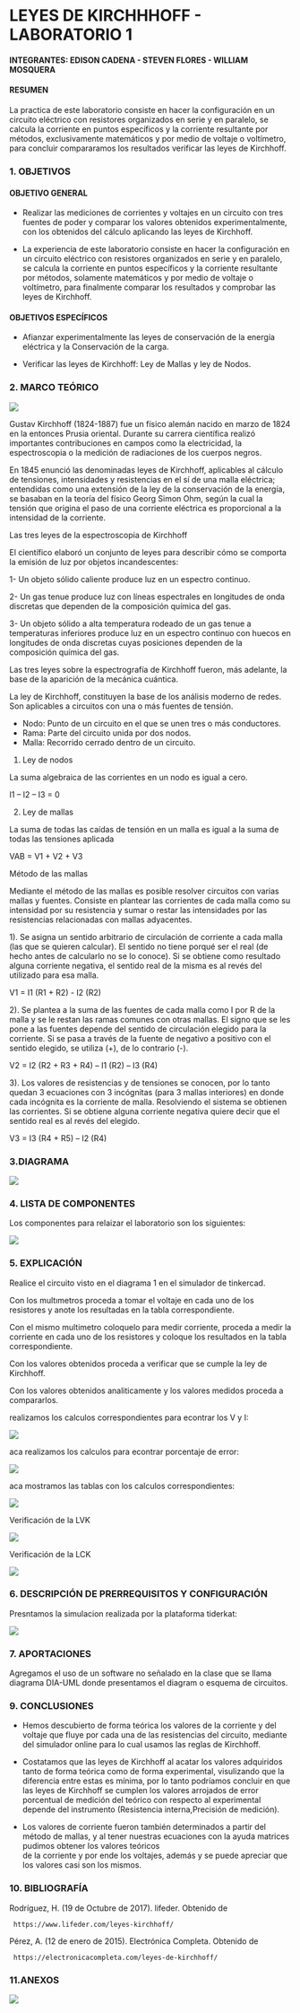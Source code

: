 # LEYES DE KIRCHHHOFF - LABORATORIO 1

#### INTEGRANTES: EDISON CADENA - STEVEN FLORES - WILLIAM MOSQUERA

#### RESUMEN

La practica de este laboratorio consiste en hacer la configuración en un circuito eléctrico con resistores organizados en serie y en paralelo, se calcula la corriente en puntos específicos y la corriente resultante por métodos, exclusivamente matemáticos y por medio de voltaje o voltímetro, para concluir compararamos los resultados verificar las leyes de Kirchhoff.

### 1.  OBJETIVOS

#### OBJETIVO GENERAL

- Realizar las mediciones de corrientes y voltajes en un circuito con tres fuentes de poder y comparar los valores obtenidos experimentalmente, con los obtenidos del cálculo aplicando las leyes de Kirchhoff.

- La experiencia de este laboratorio consiste en hacer la configuración en un circuito eléctrico con resistores organizados en serie y en paralelo, se calcula la corriente en puntos específicos y la corriente resultante por métodos, solamente matemáticos y por medio de voltaje o voltímetro, para finalmente comparar los resultados y comprobar las leyes de Kirchhoff.

#### OBJETIVOS ESPECÍFICOS

- Afianzar experimentalmente las leyes de conservación de la energía eléctrica y la Conservación de la carga.

- Verificar las leyes de Kirchhoff: Ley de Mallas y ley de Nodos.

### 2. MARCO TEÓRICO

![](https://github.com/eddy90cg/Laboratorio_1/blob/main/img/fce%20lab%20-%20simu-%20clase%201/mentefacto.jpg)

Gustav Kirchhoff (1824-1887) fue un físico alemán nacido en marzo de 1824 en la entonces Prusia oriental. Durante su carrera científica realizó importantes contribuciones en campos como la electricidad, la espectroscopia o la medición de radiaciones de los cuerpos negros. 

En 1845 enunció las denominadas leyes de Kirchhoff, aplicables al cálculo de tensiones, intensidades y resistencias en el sí de una malla eléctrica; entendidas como una extensión de la ley de la conservación de la energía, se basaban en la teoría del físico Georg Simon Ohm, según la cual la tensión que origina el paso de una corriente eléctrica es proporcional a la intensidad de la corriente.

Las tres leyes de la espectroscopia de Kirchhoff

El científico elaboró un conjunto de leyes para describir cómo se comporta la emisión de luz por objetos incandescentes:

1- Un objeto sólido caliente produce luz en un espectro continuo.

2- Un gas tenue produce luz con líneas espectrales en longitudes de onda discretas que dependen de la composición química del gas.

3- Un objeto sólido a alta temperatura rodeado de un gas tenue a temperaturas inferiores produce luz en un espectro continuo con huecos en longitudes de onda discretas cuyas posiciones dependen de la composición química del gas.

Las tres leyes sobre la espectrografía de Kirchhoff fueron, más adelante, la base de la aparición de la mecánica cuántica.

La ley de Kirchhoff, constituyen la base de los análisis moderno de redes. Son aplicables a circuitos con una o más fuentes de tensión.

* Nodo: Punto de un circuito en el que se unen tres o más conductores.
* Rama: Parte del circuito unida por dos nodos.
* Malla: Recorrido cerrado dentro de un circuito.

1. Ley de nodos

 La suma algebraica de las corrientes en un nodo es igual a cero.      

I1 – I2 – I3 = 0

2. Ley de mallas 

 La suma de todas las caídas de tensión en un malla es igual a la suma de todas las tensiones aplicada

VAB = V1 + V2 + V3

Método de las mallas

Mediante el método de las mallas es posible resolver circuitos con varias mallas y fuentes. 
Consiste en plantear las corrientes de cada malla como su intensidad por su resistencia y sumar o restar las intensidades por las resistencias relacionadas con mallas adyacentes.

1). Se asigna un sentido arbitrario de circulación de corriente a cada malla (las que se quieren calcular). El sentido no tiene porqué ser el real (de hecho antes de calcularlo no se lo conoce). Si se obtiene como resultado alguna corriente negativa, el sentido real de la misma es al revés del utilizado para esa malla.

 V1 = I1 (R1 + R2) - I2 (R2)

2). Se plantea a la suma de las fuentes de cada malla como I por R de la malla y se le restan las ramas comunes con otras mallas. El signo que se les pone a las fuentes depende del sentido de circulación elegido para la corriente. Si se pasa a través de la fuente de negativo a positivo con el sentido elegido, se utiliza (+), de lo contrario (-).

 V2 = I2 (R2 + R3 + R4) – I1 (R2) – I3 (R4)

3). Los valores de resistencias y de tensiones se conocen, por lo tanto quedan 3 ecuaciones con 3 incógnitas (para 3 mallas interiores) en donde cada incógnita es la corriente de malla. Resolviendo el sistema se obtienen las corrientes. Si se obtiene alguna corriente negativa quiere decir que el sentido real es al revés del elegido.

 V3 = I3 (R4 + R5) – I2 (R4)
 
 

### 3.DIAGRAMA

![](https://raw.githubusercontent.com/eddy90cg/labs-fce-espe/master/img/Diagrama%20circuito%20resistivo%20mixto.jpg)

### 4. LISTA DE COMPONENTES

Los componentes para relaizar el laboratorio son los siguientes:

![](https://raw.githubusercontent.com/eddy90cg/labs-fce-espe/master/img/tabla%202.jpg)

### 5. EXPLICACIÓN

Realice el circuito visto en el diagrama 1 en el simulador de tinkercad.

Con los multımetros proceda a tomar el voltaje en cada uno de los resistores y
anote los resultadas en la tabla correspondiente.

Con el mismo multimetro coloquelo para medir corriente, proceda a medir la
corriente en cada uno de los resistores y coloque los resultados en la tabla
correspondiente.

Con los valores obtenidos proceda a verificar que se cumple la ley de Kirchhoff.

Con los valores obtenidos analiticamente y los valores medidos proceda a compararlos.


realizamos los calculos correspondientes para econtrar los V y I:


![](https://raw.githubusercontent.com/eddy90cg/labs-fce-espe/master/img/tabla%202.jpg)

aca realizamos los calculos para econtrar porcentaje de error:

![](https://raw.githubusercontent.com/eddy90cg/labs-fce-espe/master/img/calculos%202.jpg)

aca mostramos las tablas con los calculos correspondientes:

![](https://github.com/eddy90cg/Laboratorio_1/blob/main/img/tabala%20resultados%20y%20error.jpg)

Verificación de la LVK

![](https://raw.githubusercontent.com/eddy90cg/labs-fce-espe/master/img/tabla%203.jpg)

Verificación de la LCK

![](https://raw.githubusercontent.com/eddy90cg/labs-fce-espe/master/img/tabla%204.jpg)

### 6. DESCRIPCIÓN DE PRERREQUISITOS Y CONFIGURACIÓN

Presntamos la simulacion realizada por la plataforma tiderkat:

![](https://github.com/eddy90cg/Laboratorio_1/blob/main/img/emulado%20tinkercad.jpeg)

### 7. APORTACIONES 

Agregamos el uso de un software no señalado en la clase que se llama diagrama DIA-UML donde presentamos el diagram o esquema de circuitos.


### 9. CONCLUSIONES 

- Hemos descubierto de forma teórica los valores de la corriente y del voltaje que fluye por cada una de las resistencias del circuito, mediante del simulador online para lo cual usamos las reglas de Kirchhoff. 

- Costatamos que las leyes de Kirchhoff al acatar los valores adquiridos tanto de forma teórica como de forma experimental, visulizando que la diferencia entre estas es mínima, por lo tanto podríamos concluir en que las leyes de Kirchhoff se cumplen los valores arrojados de error porcentual de medición del teórico con respecto al experimental depende del instrumento (Resistencia interna,Precisión de medición).

- Los valores de corriente fueron también determinados a partir del método de mallas, y al tener nuestras ecuaciones con la ayuda matrices pudimos obtener los valores teóricos  
  de la corriente y por ende los voltajes, además y se puede apreciar que los valores casi son los mismos.

### 10. BIBLIOGRAFÍA 

Rodríguez, H. (19 de Octubre de 2017). lifeder. Obtenido de

     https://www.lifeder.com/leyes-kirchhoff/

Pérez, A. (12 de enero de 2015). Electrónica Completa. Obtenido de

     https://electronicacompleta.com/leyes-de-kirchhoff/
     
     
 ### 11.ANEXOS
 
 
![](https://github.com/eddy90cg/labs-fce-espe/blob/master/img/calculos.jpg)
